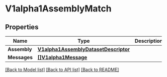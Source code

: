 # V1alpha1AssemblyMatch

## Properties

Name | Type | Description | Notes
------------ | ------------- | ------------- | -------------
**Assembly** | [**V1alpha1AssemblyDatasetDescriptor**](v1alpha1AssemblyDatasetDescriptor.md) |  | [optional] 
**Messages** | [**[]V1alpha1Message**](v1alpha1Message.md) |  | [optional] 

[[Back to Model list]](../README.md#documentation-for-models) [[Back to API list]](../README.md#documentation-for-api-endpoints) [[Back to README]](../README.md)


